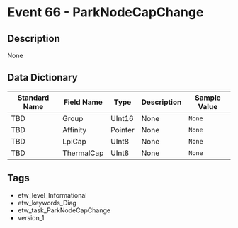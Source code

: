 # Event 66 - ParkNodeCapChange

## Description
None

## Data Dictionary
|Standard Name|Field Name|Type|Description|Sample Value|
|---|---|---|---|---|
|TBD|Group|UInt16|None|`None`|
|TBD|Affinity|Pointer|None|`None`|
|TBD|LpiCap|UInt8|None|`None`|
|TBD|ThermalCap|UInt8|None|`None`|

## Tags
* etw_level_Informational
* etw_keywords_Diag
* etw_task_ParkNodeCapChange
* version_1